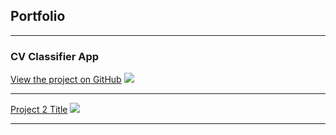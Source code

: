 ## Portfolio

---

### CV Classifier App

[View the project on GitHub](https://github.com/robinfaber/cv-app)
<img src="images/dummy_thumbail.jpg?raw=true"/>

---
[Project 2 Title](/pdf/sample_presentation.pdf)
<img src="images/dummy_thumbnail.jpg?raw=true"/>

---

